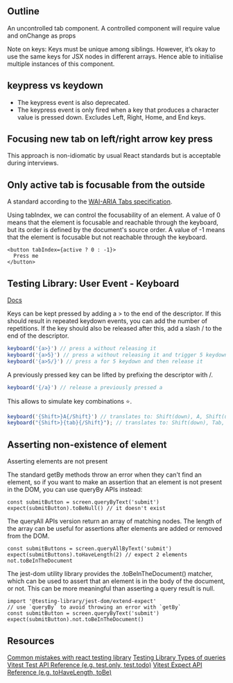 ## Outline
An uncontrolled tab component.  A controlled component will require value and onChange as props

Note on keys: Keys must be unique among siblings. However, it’s okay to use the same keys for JSX nodes in different arrays.
Hence able to initialise multiple instances of this component.

## keypress vs keydown
- The keypress event is also deprecated.
- The keypress event is only fired when a key that produces a character value is pressed down. Excludes Left, Right, Home, and End keys.

## Focusing new tab on left/right arrow key press
This approach is non-idiomatic by usual React standards but is acceptable during interviews.

## Only active tab is focusable from the outside
A standard according to the [WAI-ARIA Tabs specification](https://www.w3.org/WAI/ARIA/apg/patterns/tabs/).

Using tabIndex, we can control the focusability of an element. A value of 0 means that the element is focusable and reachable through the keyboard, but its order is defined by the document's source order. A value of -1 means that the element is focusable but not reachable through the keyboard.

```tsx
<button tabIndex={active ? 0 : -1}>
  Press me
</button>
```

## Testing Library: User Event - Keyboard
[Docs](https://testing-library.com/docs/user-event/keyboard)

Keys can be kept pressed by adding a > to the end of the descriptor.
If this should result in repeated keydown events, you can add the number of repetitions.
If the key should also be released after this, add a slash / to the end of the descriptor.

```ts
keyboard('{a>}') // press a without releasing it
keyboard('{a>5}') // press a without releasing it and trigger 5 keydown
keyboard('{a>5/}') // press a for 5 keydown and then release it
```

A previously pressed key can be lifted by prefixing the descriptor with /.

```ts
keyboard('{/a}') // release a previously pressed a
```

This allows to simulate key combinations ⭐️.

```ts
keyboard('{Shift>}A{/Shift}') // translates to: Shift(down), A, Shift(up)
keyboard("{Shift>}{tab}{/Shift}"); // translates to: Shift(down), Tab, Shift(up)
```

## Asserting non-existence of element
Asserting elements are not present

The standard getBy methods throw an error when they can't find an element, so if you want to make an assertion that an element is not present in the DOM, you can use queryBy APIs instead:

```tsx
const submitButton = screen.queryByText('submit')
expect(submitButton).toBeNull() // it doesn't exist
```

The queryAll APIs version return an array of matching nodes. The length of the array can be useful for assertions after elements are added or removed from the DOM.

```tsx
const submitButtons = screen.queryAllByText('submit')
expect(submitButtons).toHaveLength(2) // expect 2 elements
not.toBeInTheDocument
```

The jest-dom utility library provides the  .toBeInTheDocument() matcher, which can be used to assert that an element is in the body of the document, or not. This can be more meaningful than asserting a query result is null.

```tsx
import '@testing-library/jest-dom/extend-expect'
// use `queryBy` to avoid throwing an error with `getBy`
const submitButton = screen.queryByText('submit')
expect(submitButton).not.toBeInTheDocument()
```

## Resources
[Common mistakes with react testing library](https://kentcdodds.com/blog/common-mistakes-with-react-testing-library)
[Testing Library Types of queries](https://testing-library.com/docs/queries/about/)
[Vitest Test API Reference (e.g. test.only, test.todo)](https://vitest.dev/api/#test)
[Vitest Expect API Reference (e.g. toHaveLength, toBe)](https://vitest.dev/api/expect.html)
